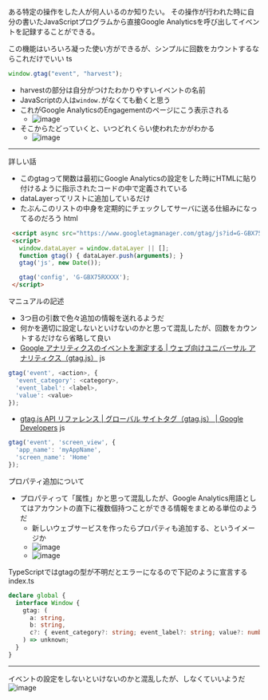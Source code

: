 
ある特定の操作をした人が何人いるのか知りたい。
その操作が行われた時に自分の書いたJavaScriptプログラムから直接Google Analyticsを呼び出してイベントを記録することができる。

この機能はいろいろ凝った使い方ができるが、シンプルに回数をカウントするならこれだけでいい
ts

```typescript
window.gtag("event", "harvest");
```

- harvestの部分は自分がつけたわかりやすいイベントの名前
- JavaScriptの人は`window.`がなくても動くと思う
- これがGoogle AnalyticsのEngagementのページにこう表示される
    - ![image](https://gyazo.com/0f3b5eaacb1d22186e322fc505ecf513/thumb/1000)
- そこからたどっていくと、いつどれくらい使われたかがわかる
    - ![image](https://gyazo.com/9e7c70fbee8a2144a28e47d6d1174a1d/thumb/1000)

---
詳しい話
- このgtagって関数は最初にGoogle Analyticsの設定をした時にHTMLに貼り付けるように指示されたコードの中で定義されている
- dataLayerってリストに追加しているだけ
- たぶんこのリストの中身を定期的にチェックしてサーバに送る仕組みになってるのだろう
html

```html
 <script async src="https://www.googletagmanager.com/gtag/js?id=G-GBX75RXXXX"></script>
 <script>
   window.dataLayer = window.dataLayer || [];
   function gtag() { dataLayer.push(arguments); }
   gtag('js', new Date());

   gtag('config', 'G-GBX75RXXXX');
 </script>    
```


マニュアルの記述
- 3つ目の引数で色々追加の情報を送れるようだ
- 何かを適切に設定しないといけないのかと思って混乱したが、回数をカウントするだけなら省略して良い
- [Google アナリティクスのイベントを測定する  |  ウェブ向けユニバーサル アナリティクス（gtag.js）](https://developers.google.com/analytics/devguides/collection/gtagjs/events)
js

```javascript
gtag('event', <action>, {
  'event_category': <category>,
  'event_label': <label>,
  'value': <value>
});
```

- [gtag.js API リファレンス  |  グローバル サイトタグ（gtag.js）  |  Google Developers](https://developers.google.com/gtagjs/reference/api#event)
js

```javascript
gtag('event', 'screen_view', {
  'app_name': 'myAppName',
  'screen_name': 'Home'
});
```


プロパティ追加について
- プロパティって「属性」かと思って混乱したが、Google Analytics用語としてはアカウントの直下に複数個持つことができる情報をまとめる単位のようだ
    - 新しいウェブサービスを作ったらプロパティも追加する、というイメージか
    - ![image](https://gyazo.com/a1f2e39c513892511b0f8341f133a9dd/thumb/1000)
    - ![image](https://gyazo.com/932bd389d5d9f04268c7636ebb07a06e/thumb/1000)

TypeScriptではgtagの型が不明だとエラーになるので下記のように宣言する
index.ts

```typescript
declare global {
  interface Window {
    gtag: (
      a: string,
      b: string,
      c?: { event_category?: string; event_label?: string; value?: number }
    ) => unknown;
  }
}
```


---
イベントの設定をしないといけないのかと混乱したが、しなくていいようだ
![image](https://gyazo.com/5cec00ab37f339eebab2e2eb5ca25a8a/thumb/1000)
